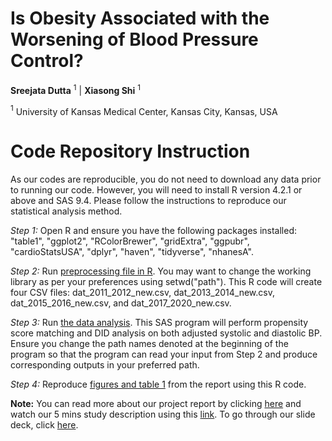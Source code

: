 Is Obesity Associated with the Worsening of Blood Pressure Control?
==============
**Sreejata Dutta** $^1$ | **Xiasong Shi** $^1$ 

$^1$ University of Kansas Medical Center, Kansas City, Kansas, USA

# Code Repository Instruction
As our codes are reproducible, you do not need to download any data prior to running our code. However, you will need to install R version 4.2.1 or above and SAS 9.4. Please follow the instructions to reproduce our statistical analysis method.

*Step 1:* Open R and ensure you have the following packages installed: "table1", "ggplot2", "RColorBrewer", "gridExtra", "ggpubr", "cardioStatsUSA", "dplyr", "haven", "tidyverse", "nhanesA".

*Step 2:* Run [preprocessing file in R](ENAR-DataFest_DataPreprocessing.R). You may want to change the working library as per your preferences using setwd("path"). This R code will create four CSV files: dat_2011_2012_new.csv, dat_2013_2014_new.csv, dat_2015_2016_new.csv, and dat_2017_2020_new.csv.

*Step 3:* Run [the data analysis](ENAR-DataFest_Obesity&ControlBP.sas). This SAS program will perform propensity score matching and DID analysis on both adjusted systolic and diastolic BP. Ensure you change the path names denoted at the beginning of the program so that the program can read your input from Step 2 and produce corresponding outputs in your preferred path.

*Step 4:* Reproduce [figures and table 1](<ENAR-DataFest_Tables & Graphs.R>) from the report using this R code. 

**Note:** You can read more about our project report by clicking [here](<Is Obesity Associated with the Worsening of Blood Pressure Control_DuttaShi.pdf>) and watch our 5 mins study description using this [link](https://www.youtube.com/watch?v=XAKAy2gXJCE). To go through our slide deck, click [here](<ENAR DataFest_DuttaShi.pptx>).
